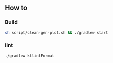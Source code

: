 ## How to 

### Build
```sh
sh script/clean-gen-plot.sh && ./gradlew start
```

### lint
```sh
./gradlew ktlintFormat
```